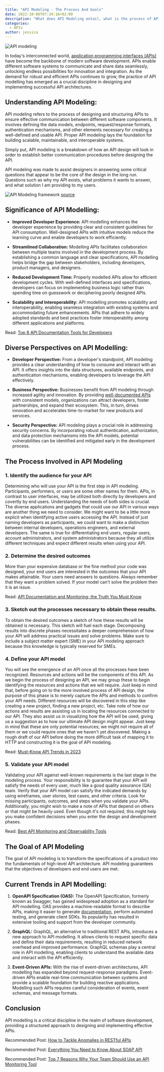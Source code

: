 ```yaml
---
title: "API Modeling - The Process And Goals"
date: 2022-10-06T07:34:16+02:00
description: "What does API Modeling entail, what is the process of API Modeling and what is the goal of API modeling?"
categories: 
  - APIs
author: jessica
---
```

![API modeling](./api-modelling.jpg)

In today's interconnected world, [application programming interfaces (APIs)](https://apitoolkit.io/blog/api-documentation-and-observability-the-truth-you-must-know/) have become the backbone of modern software development. APIs enable different software systems to communicate and share data seamlessly, unlocking endless possibilities for innovation and integration. As the demand for robust and efficient APIs continues to grow, the practice of API modelling has emerged as a crucial discipline in designing and implementing successful API architectures.

## Understanding API Modeling:

API modeling refers to the process of designing and structuring APIs to ensure effective communication between different software components. It involves defining the data models, endpoints, request/response formats, authentication mechanisms, and other elements necessary for creating a well-defined and usable API. Proper API modeling lays the foundation for building scalable, maintainable, and interoperable systems.

Simply put, API modeling is a breakdown of how an API design will look in order to establish better communication procedures before designing the API.

API modeling was made to assist designers in answering some critical questions that appear to be the core of the design in the long run. Questions such as why my API exists, what problems it wants to answer, and what solution I am providing to my users.

![API Modeling framework](./api-modeling.png)
[source](https://link.springer.com/chapter/10.1007/978-1-4842-9200-6_4)

## Significance of API Modelling:

- **Improved Developer Experience:** API modelling enhances the developer experience by providing clear and consistent guidelines for API consumption. Well-designed APIs with intuitive models reduce the learning curve and enable developers to work efficiently.

- **Streamlined Collaboration:** Modelling APIs facilitates collaboration between multiple teams involved in the development process. By establishing a common language and clear specifications, API modelling helps bridge the gap between stakeholders, including developers, product managers, and designers.

- **Reduced Development Time:** Properly modelled APIs allow for efficient development cycles. With well-defined interfaces and specifications, developers can focus on implementing business logic rather than spending time on guesswork or deciphering poorly designed APIs.

- **Scalability and Interoperability:** API modelling promotes scalability and interoperability, enabling seamless integration with existing systems and accommodating future enhancements. APIs that adhere to widely adopted standards and best practices foster interoperability among different applications and platforms.

Read: [Top 8 API Documentation Tools for Developers](https://apitoolkit.io/blog/top-8-api-documentation-tools-for-developers/)

## Diverse Perspectives on API Modelling:

- **Developer Perspective:** From a developer's standpoint, API modeling provides a clear understanding of how to consume and interact with an API. It offers insights into the data structures, available endpoints, and authentication mechanisms, enabling developers to leverage the API effectively.

- **Business Perspective:** Businesses benefit from API modeling through increased agility and innovation. By providing [well-documented APIs](https://apitoolkit.io/blog/how-to-write-api-docs/) with consistent models, organizations can attract developers, foster partnerships, and expand their ecosystem. This, in turn, drives innovation and accelerates time-to-market for new products and services.

- **Security Perspective:** API modeling plays a crucial role in addressing security concerns. By incorporating robust authentication, authorization, and data protection mechanisms into the API models, potential vulnerabilities can be identified and mitigated early in the development process.

## The Process Involved in API Modeling

### 1. **Identify the audience for your API**
Determining who will use your API is the first step in API modeling. Participants, performers, or users are some other names for them. APIs, in contrast to user interfaces, may be utilized both directly by developers and covertly by end users. Understanding the needs of both sides is crucial. The diverse applications and gadgets that could use our API in various ways are another thing we need to consider. We might want to be a little more explicit when identifying active users accessing the API. Instead of just naming developers as participants, we could want to make a distinction between internal developers, operations engineers, and external developers. The same is true for differentiating end users, regular users, account administrators, and system administrators because they all utilize different techniques and expect different results when using your API.

### 2. **Determine the desired outcomes**
More than your expensive database or the fine method your code was designed, your end users are interested in the outcomes that your API makes attainable. Your users need answers to questions. Always remember that they want a problem solved. If your model can't solve the problem then it is an issue.

Read: [API Documentation and Monitoring: the Truth You Must Know](https://apitoolkit.io/blog/api-documentation-and-observability-the-truth-you-must-know/)

### 3. **Sketch out the processes necessary to obtain these results.**
To obtain the desired outcomes a sketch of how these results will be obtained is necessary.  This sketch will fuel each stage. Decomposing results into discrete phases necessitates a deeper comprehension of how your API will address practical issues and solve problems. Make sure to include a subject matter expert (SME) in your API modeling approach because this knowledge is typically reserved for SMEs.

### 4. **Define your API model**
You will see the emergence of an API once all the processes have been recognized. Resources and actions will be the components of this API. As we begin the process of designing an API, we may group these to begin identifying the resources and actions that we will require. Just keep in mind that, before going on to the more involved process of API design, the purpose of this phase is to merely capture the APIs and methods to confirm your API needs. Different resources will be discovered in this step like creating a new project, finding a new project, etc. Take note of how our actions and results are assisting us in locating the resources connected to our API. They also assist us in visualizing how the API will be used, giving us a suggestion as to how our ultimate API design might appear. Just keep in mind that these are only potential resources; we might not require all of them or we could require ones that we haven't yet discovered. Making a rough draft of our API before doing the more difficult task of mapping it to HTTP and constructing it is the goal of API modeling.

Read: [Must-Know API Trends in 2023](https://apitoolkit.io/blog/api-trends/)

### 5. **Validate your API model**
Validating your API against well-known requirements is the last stage in the modeling process. Your responsibility is to guarantee that your API will satisfy the needs of every user, much like a good quality assurance (QA) team. Verify that your API model can satisfy the indicated demands by using wireframes, user stories, test cases, and other criteria.
Look for missing participants, outcomes, and steps when you validate your APIs. Additionally, you might wish to make a note of APIs that depend on others or that might be heavily used. Even though it's not required, this might help you make confident decisions when you enter the design and development phases.

Read: [Best API Monitoring and Observability Tools](https://apitoolkit.io/blog/best-api-monitoring-and-observability-tools/)

## The Goal of API Modeling
The goal of API modeling is to transform the specifications of a product into the fundamentals of high-level API architecture. API modeling guarantees that the objectives of developers and end users are met.


## Current Trends in API Modelling:

1. **OpenAPI Specification (OAS):** The OpenAPI Specification, formerly known as Swagger, has gained widespread adoption as a standard for API modelling. OAS provides a machine-readable format to describe APIs, making it easier to generate [documentation](https://apitoolkit.io/blog/how-to-generate-automated-api-documentation/), perform automated testing, and generate client SDKs. Its popularity has resulted in extensive tooling and support from the developer community.

2. **GraphQL:** GraphQL, an alternative to traditional REST APIs, introduces a new approach to API modelling. It allows clients to request specific data and define their data requirements, resulting in reduced network overhead and improved performance. GraphQL schemas play a central role in API modelling, enabling clients to understand the available data and interact with the API efficiently.

3. **Event-Driven APIs:** With the rise of event-driven architectures, API modelling has expanded beyond request-response paradigms. Event-driven APIs enable real-time communication between systems and provide a scalable foundation for building reactive applications. Modelling such APIs requires careful consideration of events, event schemas, and message formats.

## Conclusion

API modelling is a critical discipline in the realm of software development, providing a structured approach to designing and implementing effective APIs.

Recommended Post: [How to Tackle Anomalies in RESTful APIs](https://apitoolkit.io/blog/anomalies-in-restful-apis/)

Recommended Post: [Everything You Need to Know About SOAP API](https://apitoolkit.io/blog/everything-about-soap-apis/)

Recommended Post: [Top 7 Reasons Why Your Team Should Use an API Monitoring Tool](https://apitoolkit.io/blog/why-you-need-an-api-monitoring-tool/)